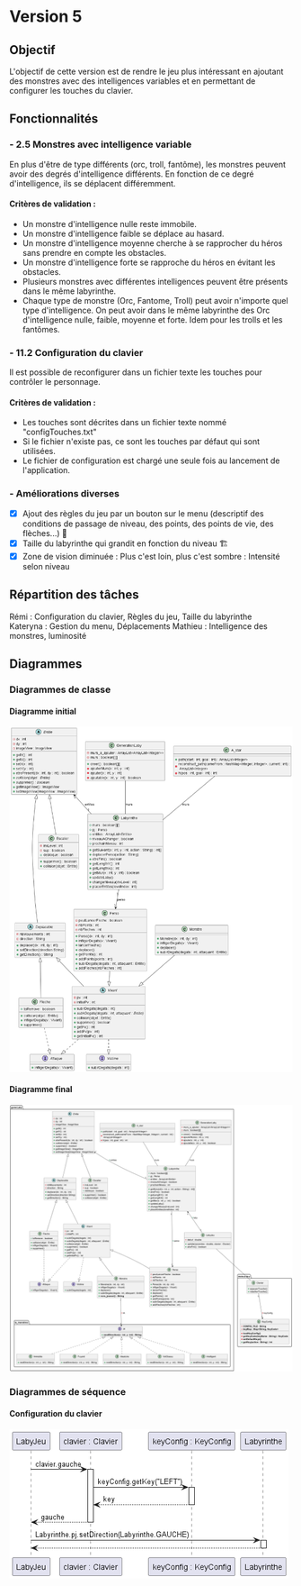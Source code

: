 # Version 5

## Objectif

L'objectif de cette version est de rendre le jeu plus intéressant en ajoutant des monstres avec des intelligences
variables et en permettant de configurer les touches du clavier.

## Fonctionnalités

### - 2.5 Monstres avec intelligence variable

En plus d'être de type différents (orc, troll, fantôme), les monstres peuvent avoir
des degrés d'intelligence différents. En fonction de ce degré d'intelligence, ils se déplacent
différemment.

#### Critères de validation :

* Un monstre d'intelligence nulle reste immobile.
* Un monstre d'intelligence faible se déplace au hasard.
* Un monstre d'intelligence moyenne cherche à se rapprocher du héros sans prendre
  en compte les obstacles.
* Un monstre d'intelligence forte se rapproche du héros en évitant les obstacles.
* Plusieurs monstres avec différentes intelligences peuvent être présents dans le
  même labyrinthe.
* Chaque type de monstre (Orc, Fantome, Troll) peut avoir n'importe quel type
  d'intelligence. On peut avoir dans le même labyrinthe des Orc d'intelligence nulle,
  faible, moyenne et forte. Idem pour les trolls et les fantômes.

### - 11.2 Configuration du clavier

Il est possible de reconfigurer dans un fichier texte les touches pour contrôler le
personnage.

#### Critères de validation :

* Les touches sont décrites dans un fichier texte nommé "configTouches.txt"
* Si le fichier n'existe pas, ce sont les touches par défaut qui sont utilisées.
* Le fichier de configuration est chargé une seule fois au lancement de l'application.

### - Améliorations diverses

- [X] Ajout des règles du jeu par un bouton sur le menu (descriptif des conditions de passage de niveau, des points, des
  points de vie, des flèches...) 📜
- [X] Taille du labyrinthe qui grandit en fonction du niveau 🏗️
- [X] Zone de vision diminuée : Plus c'est loin, plus c'est sombre : Intensité selon niveau

## Répartition des tâches

Rémi :  Configuration du clavier, Règles du jeu, Taille du labyrinthe  
Kateryna :  Gestion du menu, Déplacements
Mathieu :  Intelligence des monstres, luminosité

## Diagrammes

### Diagrammes de classe

#### Diagramme initial

<img src="https://github.com/remi-choffat/2024_Zeldiablo_remi-choffat_Cesareuh_katrinltvnv/blob/main/documents/version_5/diag_classe_v5_initial.png" alt="Diagramme de classe initial"></img>

#### Diagramme final

<img src="https://github.com/remi-choffat/2024_Zeldiablo_remi-choffat_Cesareuh_katrinltvnv/blob/main/documents/version_5/diag_classe_v5_final.png" alt="Diagramme de classe final"></img>

### Diagrammes de séquence

#### Configuration du clavier

<img src="https://github.com/remi-choffat/2024_Zeldiablo_remi-choffat_Cesareuh_katrinltvnv/blob/main/documents/version_5/diag_seq_clavier.png" alt="Diagramme de séquence configuration du clavier"></img>

